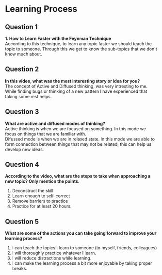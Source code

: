 # Learning Process

## Question 1
**1. How to Learn Faster with the Feynman Technique**</br>
According to this technique, to learn any topic faster we should teach the topic to someone. Through this we get to know the sub-topics that we don't know much about.


## Question 2
**In this video, what was the most interesting story or idea for you?**</br>
The concept of Active and Diffused thinking, was very intresting to me. While finding bugs or thinking of a new pattern I have experienced that taking some rest helps.

## Question 3
**What are active and diffused modes of thinking?**</br>
Active thinking is when we are focused on something. In this mode we focus on things that we are familiar with.</br>
Difussed mode is when we are in relaxed state. In this mode we are able to form connection between things that may not be related, this can help us develop new ideas.

## Question 4
**According to the video, what are the steps to take when approaching a new topic? Only mention the points.**</br>
 1. Deconstruct the skill
 2. Learn enough to self-correct
 3. Remove barriers to practice
 4. Practice for at least 20 hours.

## Question 5
**What are some of the actions you can take going forward to improve your learning process?**</br>
 1. I can teach the topics I learn to someone (to myself, friends, colleagues)
 2. I will thoroughly practice whatever I learn.
 3. I will reduce distractions while learning.
 4. I can make the learning process a bit more enjoyable by taking proper breaks.